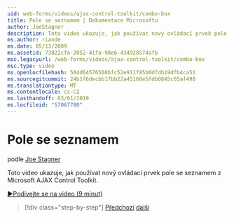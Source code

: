 ```yaml
---
uid: web-forms/videos/ajax-control-toolkit/combo-box
title: Pole se seznamem | Dokumentace Microsoftu
author: JoeStagner
description: Toto video ukazuje, jak používat nový ovládací prvek pole se seznamem z Microsoft AJAX Control Toolkit.
ms.author: riande
ms.date: 05/13/2009
ms.assetid: 73822cfa-2052-41fa-98e6-434928574afb
msc.legacyurl: /web-forms/videos/ajax-control-toolkit/combo-box
msc.type: video
ms.openlocfilehash: 504d64576508bfc52e911f85b0dfdb19dfb4ca51
ms.sourcegitcommit: 24b1f6decbb17bb22a45166e5fdb0845c65af498
ms.translationtype: MT
ms.contentlocale: cs-CZ
ms.lasthandoff: 03/01/2019
ms.locfileid: "57067780"
---
```

<a name="combo-box"></a>Pole se seznamem
====================
podle [Joe Stagner](https://github.com/JoeStagner)

Toto video ukazuje, jak používat nový ovládací prvek pole se seznamem z Microsoft AJAX Control Toolkit.

[&#9654;Podívejte se na video (9 minut)](https://channel9.msdn.com/Blogs/ASP-NET-Site-Videos/combo-box)

> [!div class="step-by-step"]
> [Předchozí](color-picker.md)
> [další](editor-control.md)
